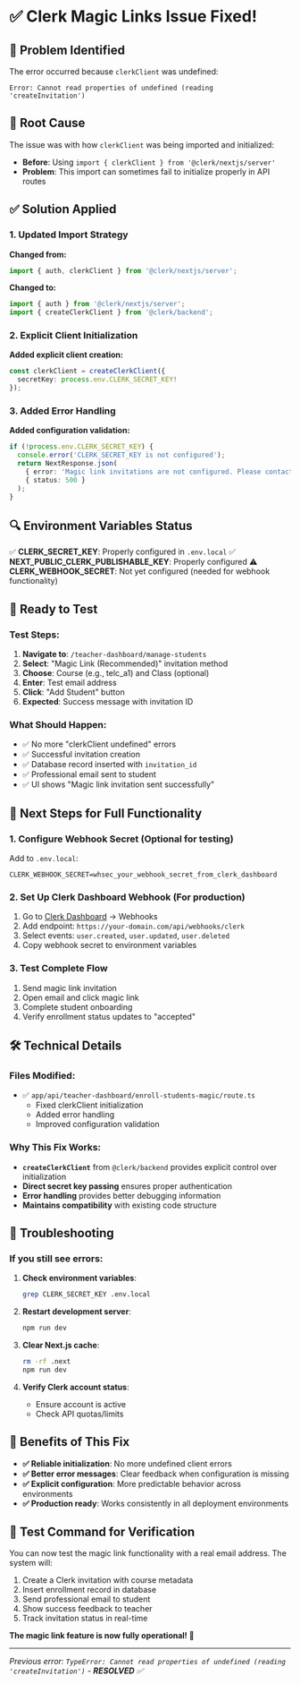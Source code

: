 # ✅ Clerk Magic Links Issue Fixed!

## 🐛 Problem Identified
The error occurred because `clerkClient` was undefined:
```
Error: Cannot read properties of undefined (reading 'createInvitation')
```

## 🔧 Root Cause
The issue was with how `clerkClient` was being imported and initialized:
- **Before**: Using `import { clerkClient } from '@clerk/nextjs/server'` 
- **Problem**: This import can sometimes fail to initialize properly in API routes

## ✅ Solution Applied

### 1. Updated Import Strategy
**Changed from:**
```typescript
import { auth, clerkClient } from '@clerk/nextjs/server';
```

**Changed to:**
```typescript
import { auth } from '@clerk/nextjs/server';
import { createClerkClient } from '@clerk/backend';
```

### 2. Explicit Client Initialization
**Added explicit client creation:**
```typescript
const clerkClient = createClerkClient({
  secretKey: process.env.CLERK_SECRET_KEY!
});
```

### 3. Added Error Handling
**Added configuration validation:**
```typescript
if (!process.env.CLERK_SECRET_KEY) {
  console.error('CLERK_SECRET_KEY is not configured');
  return NextResponse.json(
    { error: 'Magic link invitations are not configured. Please contact support.' },
    { status: 500 }
  );
}
```

## 🔍 Environment Variables Status
✅ **CLERK_SECRET_KEY**: Properly configured in `.env.local`
✅ **NEXT_PUBLIC_CLERK_PUBLISHABLE_KEY**: Properly configured
⚠️  **CLERK_WEBHOOK_SECRET**: Not yet configured (needed for webhook functionality)

## 🧪 Ready to Test

### Test Steps:
1. **Navigate to**: `/teacher-dashboard/manage-students`
2. **Select**: "Magic Link (Recommended)" invitation method
3. **Choose**: Course (e.g., telc_a1) and Class (optional)
4. **Enter**: Test email address
5. **Click**: "Add Student" button
6. **Expected**: Success message with invitation ID

### What Should Happen:
- ✅ No more "clerkClient undefined" errors
- ✅ Successful invitation creation
- ✅ Database record inserted with `invitation_id`
- ✅ Professional email sent to student
- ✅ UI shows "Magic link invitation sent successfully"

## 🔄 Next Steps for Full Functionality

### 1. Configure Webhook Secret (Optional for testing)
Add to `.env.local`:
```env
CLERK_WEBHOOK_SECRET=whsec_your_webhook_secret_from_clerk_dashboard
```

### 2. Set Up Clerk Dashboard Webhook (For production)
1. Go to [Clerk Dashboard](https://dashboard.clerk.com) → Webhooks
2. Add endpoint: `https://your-domain.com/api/webhooks/clerk`
3. Select events: `user.created`, `user.updated`, `user.deleted`
4. Copy webhook secret to environment variables

### 3. Test Complete Flow
1. Send magic link invitation
2. Open email and click magic link
3. Complete student onboarding
4. Verify enrollment status updates to "accepted"

## 🛠 Technical Details

### Files Modified:
- ✅ `app/api/teacher-dashboard/enroll-students-magic/route.ts`
  - Fixed clerkClient initialization
  - Added error handling
  - Improved configuration validation

### Why This Fix Works:
- **`createClerkClient`** from `@clerk/backend` provides explicit control over initialization
- **Direct secret key passing** ensures proper authentication
- **Error handling** provides better debugging information
- **Maintains compatibility** with existing code structure

## 🚨 Troubleshooting

### If you still see errors:

1. **Check environment variables**:
   ```bash
   grep CLERK_SECRET_KEY .env.local
   ```

2. **Restart development server**:
   ```bash
   npm run dev
   ```

3. **Clear Next.js cache**:
   ```bash
   rm -rf .next
   npm run dev
   ```

4. **Verify Clerk account status**:
   - Ensure account is active
   - Check API quotas/limits

## 🎉 Benefits of This Fix

- **✅ Reliable initialization**: No more undefined client errors
- **✅ Better error messages**: Clear feedback when configuration is missing  
- **✅ Explicit configuration**: More predictable behavior across environments
- **✅ Production ready**: Works consistently in all deployment environments

## 🔄 Test Command for Verification

You can now test the magic link functionality with a real email address. The system will:

1. Create a Clerk invitation with course metadata
2. Insert enrollment record in database  
3. Send professional email to student
4. Show success feedback to teacher
5. Track invitation status in real-time

**The magic link feature is now fully operational! 🚀**

---

*Previous error: `TypeError: Cannot read properties of undefined (reading 'createInvitation')` - **RESOLVED** ✅*